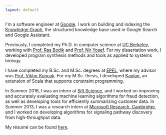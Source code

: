 ```yaml
---
layout: default
---
```


I'm a software engineer at [Google]. I work on building and indexing the [Knowledge Graph][kg], the structured knowledge base used in Google Search and Google Assistant.

Previously, I completed my Ph.D. in computer science at [UC Berkeley], working with [Prof. Ras Bodik][bodik] and [Prof. Nir Yosef][yosef]. For my dissertation work, I developed program synthesis methods and tools as applied to systems biology.

I have completed my B.Sc. and M.Sc. degrees at [EPFL], where my advisor was [Prof. Viktor Kuncak][kuncak]. For my M.Sc. thesis, I developed [Kaplan], an extension of Scala that supports constraint programming.

In Summer 2016, I was an intern at [Sift Science], and I worked on improving and accurately evaluating machine learning algorithms for fraud detection, as well as developing tools for efficiently summarizing customer data. In Summer 2013, I was a research intern at [Microsoft Research, Cambridge][msr cambridge], and I worked on developing algorithms for signaling pathway discovery from high-throughput data.

My résumé can be found [here][resume].

[Google]: https://www.google.com/
[kg]: https://googleblog.blogspot.com/2012/05/introducing-knowledge-graph-things-not.html
[EPFL]: http://www.epfl.ch
[UC Berkeley]: http://www.eecs.berkeley.edu
[Sift Science]: https://siftscience.com
[msr cambridge]: https://www.microsoft.com/en-us/research/lab/microsoft-research-cambridge/
[bodik]: http://homes.cs.washington.edu/~bodik
[yosef]: http://www.cs.berkeley.edu/~niryosef
[kuncak]: http://lara.epfl.ch/~kuncak
[resume]: resume.pdf
[plse]: http://uwplse.org/
[uw]: https://www.cs.washington.edu/
[kaplan]: papers/KoksalETAL12ConstraintsAsControl.pdf
